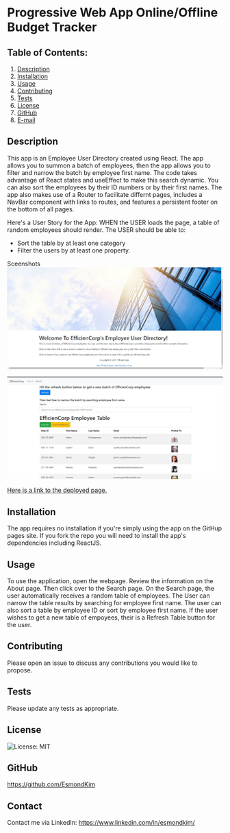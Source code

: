 # Progressive Web App Online/Offline Budget Tracker

## Table of Contents:

1. [Description](#description)
2. [Installation](#Installation)
3. [Usage](#Usage)
4. [Contributing](#Contributing)
5. [Tests](#Tests)
6. [License](#License)
7. [GitHub](#GitHub)
8. [E-mail](#E-mail)

## Description

This app is an Employee User Directory created using React. The app allows you to summon a batch of employees, then the app allows you to filter and narrow the batch by employee first name. The code takes advantage of React states and useEffect to make this search dynamic. You can also sort the employees by their ID numbers or by their first names. The app also makes use of a Router to facilitate differnt pages, includes a NavBar component with links to routes, and features a persistent footer on the bottom of all pages.

Here's a User Story for the App:
WHEN the USER loads the page,
a table of random employees should render.
The USER should be able to:

- Sort the table by at least one category
- Filter the users by at least one property.

Sceenshots
![Here is a screenshot of the About Page of the User Employee Directory.](/screenshots/screenshot1.JPG)

![Here is a screenshot of the Search Page of the User Employee Directory.](/screenshots/screenshot2.JPG)

[Here is a link to the deployed page.](https://esmondkim.github.io/ReactEmployeeDirectory/)<br>

## Installation

The app requires no installation if you're simply using the app on the GitHup pages site. If you fork the repo you will need to install the app's dependencies including ReactJS.

## Usage

To use the application, open the webpage. Review the information on the About page. Then click over to the Search page. On the Search page, the user automatically receives a random table of employees. The User can narrow the table results by searching for employee first name. The user can also sort a table by employee ID or sort by employee first name. If the user wishes to get a new table of empoyees, their is a Refresh Table button for the user.

## Contributing

Please open an issue to discuss any contributions you would like to propose.

## Tests

Please update any tests as appropriate.

## License

![License: MIT](https://img.shields.io/badge/License-MIT-yellow.svg)

## GitHub

https://github.com/EsmondKim

## Contact

Contact me via LinkedIn:
https://www.linkedin.com/in/esmondkim/
